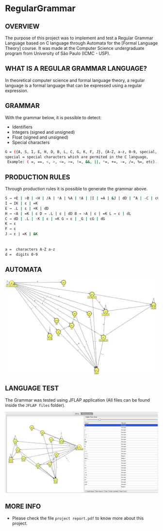 # RegularGrammar

OVERVIEW
--------------------------------------------------
The purpose of this project was to implement and test a Regular Grammar Language based on C language through Automata for the [Formal Language Theory] course. It was made at the Computer Science undergraduate program from University of São Paulo (ICMC - USP).

WHAT IS A REGULAR GRAMMAR LANGUAGE?
--------------------------------------------------
In theoretical computer science and formal language theory, a regular language is a formal language that can be expressed using a regular expression.

GRAMMAR
--------------------------------------------------
With the grammar below, it is possible to detect:

* Identifiers
* Integers (signed and unsigned)
* Float (signed and unsigned) 
* Special characters

```bash
G​ ​=​ ​({A,​ ​S,​ ​I,​ ​E,​ ​H,​ ​D,​ ​B,​ ​L,​ ​C,​ ​G,​ ​K,​ ​F,​ ​J},​ ​{A-Z,​ ​a-z,​ ​0-9,​ special,​ ​_},​ ​P,​ ​S)
special ​=​ ​special characters which are permited in the C language,
​ ​Example:​ ​(​ ​=,​ ​==,​ ​<,​ ​>, <=,​ ​>=,​ ​!=,​ ​&&,​ ​||,​ ​*=,​ ​+=,​ ​-=,​ ​/=,​ ​%=,​ ​etc).
```

PRODUCTION RULES
--------------------------------------------------
Through production rules it is possible to generate the grammar above.

```bash
S​ ​→​ ​+E​ ​|​ ​>B​ ​|​ ​<H​ ​|​ ​/A​ ​|​ ​*A​ ​|​ ​%A​ ​|​ ​!A​ ​|​ ​|I​ ​|​ ​=A​ ​|​ ​&J​ ​|​ ​dD​ ​|​ ​^A​ ​|​ ​-C​ ​|​ ​cG​ ​|​ ​_G​ ​|​ ​#F A​ ​→​ ​=K​ ​|​ ​ε
I​ ​→​ ​IK​ ​|​ ​ε​ ​|​ ​=K
E​ ​→​ ​.L​ ​|​ ​ε​ ​|​ ​+K​ ​|​ ​dD
H​ ​→​ ​<A​ ​|​ ​=K​ ​|​ ​ε D​ ​→​ ​.L​ ​|​ ​ε​ ​|​ ​dD B​ ​→​ ​>A​ ​|​ ​ε​ ​|​ ​=K L​ ​→​ ​ε​ ​|​ ​dL
C​ ​→​ ​dD​ ​|​ ​.L​ ​|​ ​-K​ ​|​ ​ε​ ​|​ ​=K G​ ​→​ ​ε​ ​|​ ​_G​ ​|​ ​cG​ ​|​ ​dG
K​ ​→​ ​ε
F​ ​→​ ​ε
J​ ​→​ ​ε​ ​|​ ​=K​ ​|​ ​&K


a​ ​=​ ​​ characters ​A-Z​ ​a-z
d​ ​=​ ​​ digits ​0-9
```

AUTOMATA
--------------------------------------------------
![Screenshot 1](img/img1.png)

LANGUAGE TEST
--------------------------------------------------
The Grammar was tested using JFLAP application (All files can be found inside the `JFLAP files` folder).

![Screenshot 2](img/img2.png)


MORE INFO
--------------------------------------------------
* Please check the file `project report.pdf` to know more about this project.
